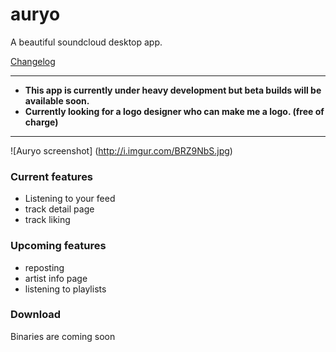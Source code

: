 # auryo
A beautiful soundcloud desktop app. 

[Changelog](CHANGELOG.md)
___

- **This app is currently under heavy development but beta builds will be available soon.**
- **Currently looking for a logo designer who can make me a logo. (free of charge)**

___
![Auryo screenshot]
(http://i.imgur.com/BRZ9NbS.jpg)

### Current features
- Listening to your feed
- track detail page
- track liking

### Upcoming features
- reposting
- artist info page
- listening to playlists

### Download
Binaries are coming soon

